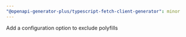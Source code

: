 ```yaml
---
"@openapi-generator-plus/typescript-fetch-client-generator": minor
---
```


Add a configuration option to exclude polyfills
